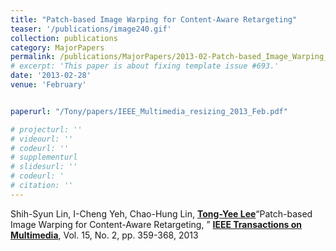 ```yaml
---
title: "Patch-based Image Warping for Content-Aware Retargeting"
teaser: '/publications/image240.gif'
collection: publications
category: MajorPapers
permalink: /publications/MajorPapers/2013-02-Patch-based_Image_Warping_for_Content-Aware_Retargeting
# excerpt: 'This paper is about fixing template issue #693.'
date: '2013-02-28'
venue: 'February'


paperurl: "/Tony/papers/IEEE_Multimedia_resizing_2013_Feb.pdf"

# projecturl: ''
# videourl: ''
# codeurl: ''
# supplementurl
# slidesurl: ''
# codeurl: '
# citation: ''
---
```



Shih-Syun Lin, I-Cheng Yeh, Chao-Hung Lin, <strong><u>Tong-Yee Lee</u></strong>“Patch-based Image Warping for Content-Aware Retargeting, ” <strong><u>IEEE Transactions on Multimedia</u></strong>, Vol. 15, No. 2, pp. 359-368, 2013
